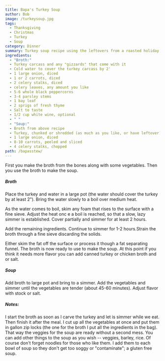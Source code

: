 ```yaml
---
title: Bapa's Turkey Soup
author: Bob
image: /turkeysoup.jpg
tags:
  - Thanksgiving
  - Christmas
  - Turkey
  - Soup
category: Dinner
summary: Turkey soup recipe using the leftovers from a roasted holiday turkey.
ingredients:
  - "Broth:"
  - Turkey carcass and any "gizzards" that come with it
  - Cold water to cover the turkey carcass by 2'
  - 1 large onion, diced
  - 1 or 2 carrots, diced
  - 2 celery stalks, diced
  - celery leaves, any amount you like
  - 5-6 whole black peppercorns
  - 3-4 parsley stems
  - 1 bay leaf
  - 2 sprigs of fresh thyme
  - Salt to taste
  - 1/2 cup white wine, optional
  - " "
  - "Soup:"
  - Broth from above recipe
  - Turkey, chunked or shredded (as much as you like, or have leftover)
  - 1 large onion, diced
  - 8-10 carrots, peeled and sliced
  - 4 celery stalks, chopped
path: /bapasstew/
---
```

First you make the broth from the bones along with some vegetables. Then you use the broth to make the soup.

##### Broth

Place the turkey and water in a large pot (the water should cover the turkey by at least 2&quot;). Bring the water slowly to a boil over medium heat.


As the water comes to boil, skim any foam that rises to the surface with a fine sieve. Adjust the heat onc e a
boil is reached, so that a slow, lazy simmer is established. Cover partially and simmer for at least 2 hours.


Add the remaining ingredients. Continue to simmer for 1-2 hours.Strain the broth through a fine sieve discarding the solids.


Either skim the fat off the surface or process it though a fat separating funnel. The broth is now ready to use to
make the soup. At this point if you think it needs more flavor you can add canned turkey or chicken broth and
or salt.



##### Soup

Add broth to large pot and bring to a simmer. Add the vegetables and simmer until the vegetables are tender (about 45-60 minutes). Adjust flavor with stock
or salt.



##### Notes: 

I start the broth as soon as I carve the turkey and let is simmer while we eat. Then finish it after the meal. I cut up all the vegetables at once and put them in gallon zip locks (the one for the broth I put all the ingredients in the bag). That way the veggies for the soup are ready without a second mess. You can add other things to the soup as you wish -- veggies, barley, rice. Of course don't forget noodles for those who like them. I add them to each bowl of soup so they don't get too soggy or "contaminate"; a gluten free soup.